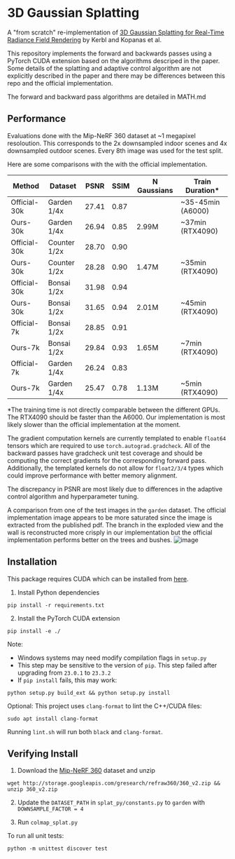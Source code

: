 # 3D Gaussian Splatting
A "from scratch" re-implementation of [3D Gaussian Splatting
for Real-Time Radiance Field Rendering](https://repo-sam.inria.fr/fungraph/3d-gaussian-splatting/) by Kerbl and Kopanas et al.

This repository implements the forward and backwards passes using a PyTorch CUDA extension based on the algorithms descriped in the paper. Some details of the splatting and adaptive control algorithm are not explicitly described in the paper and there may be differences between this repo and the official implementation.

The forward and backward pass algorithms are detailed in MATH.md


## Performance

Evaluations done with the Mip-NeRF 360 dataset at ~1 megapixel resoloution. This corresponds to the 2x downsampled indoor scenes and 4x downsampled outdoor scenes. Every 8th image was used for the test split.


Here are some comparisons with the with the official implementation. 


| Method       | Dataset     | PSNR | SSIM | N Gaussians | Train Duration*  |
|--------------|-------------|------|------|-------------|------------------|
| Official-30k | Garden 1/4x | 27.41| 0.87 |             | ~35-45min (A6000)|
| Ours-30k     | Garden 1/4x | 26.94| 0.85 | 2.99M       | ~37min (RTX4090) |
| Official-30k | Counter 1/2x| 28.70| 0.90 |             |                  |
| Ours-30k     | Counter 1/2x| 28.28| 0.90 | 1.47M       | ~35min (RTX4090) |
| Official-30k | Bonsai  1/2x| 31.98| 0.94 |             |                  |
| Ours-30k     | Bonsai  1/2x| 31.65| 0.94 | 2.01M       | ~45min (RTX4090) |
| Official-7k  | Bonsai 1/2x | 28.85| 0.91 |             |                  |
| Ours-7k      | Bonsai 1/2x | 29.84| 0.93 | 1.65M       | ~7min  (RTX4090) |
| Official-7k  | Garden 1/4x | 26.24| 0.83 |             |                  |
| Ours-7k      | Garden 1/4x | 25.47| 0.78 | 1.13M       | ~5min  (RTX4090) |


*The training time is not directly comparable between the different GPUs. The RTX4090 should be faster than the A6000. Our implementation is most likely slower than the official implementation at the moment.

The gradient computation kernels are currently templated to enable `float64` tensors which are required to use `torch.autograd.gradcheck`. All of the backward passes have gradcheck unit test coverage and should be computing the correct gradients for the corresponding forward pass. Additionally, the templated kernels do not allow for `float2/3/4` types which could improve performance with better memory alignment.

 The discrepancy in PSNR are most likely due to differences in the adaptive control algorithm and hyperparameter tuning. 

A comparison from one of the test images in the `garden` dataset. The official implementation image appears to be more saturated since the image is extracted from the published pdf. The branch in the exploded view and the wall is reconstructed more crisply in our implementation but the official implementation performs better on the trees and bushes.
![image](https://github.com/joeyan/gaussian_splatting/assets/17635504/2dd7f43a-ae30-46de-93f6-fc8e6e918a0d)



## Installation
This package requires CUDA which can be installed from [here](https://developer.nvidia.com/cuda-downloads). 

1. Install Python dependencies
```
pip install -r requirements.txt
```

2. Install the PyTorch CUDA extension
```
pip install -e ./
```
Note:
- Windows systems may need modify compilation flags in `setup.py`
- This step may be sensitive to the version of `pip`. This step failed after upgrading from `23.0.1` to `23.3.2`
- If `pip install` fails, this may work:
```
python setup.py build_ext && python setup.py install
```

Optional:
This project uses `clang-format` to lint the C++/CUDA files:

```
sudo apt install clang-format
```
Running `lint.sh` will run both `black` and `clang-format`.


## Verifying Install

1. Download the [Mip-NeRF 360](https://jonbarron.info/mipnerf360/) dataset and unzip

```
wget http://storage.googleapis.com/gresearch/refraw360/360_v2.zip && unzip 360_v2.zip
```

2. Update the `DATASET_PATH` in `splat_py/constants.py` to `garden` with `DOWNSAMPLE_FACTOR = 4`

3. Run `colmap_splat.py`


To run all unit tests:

```
python -m unittest discover test
```

